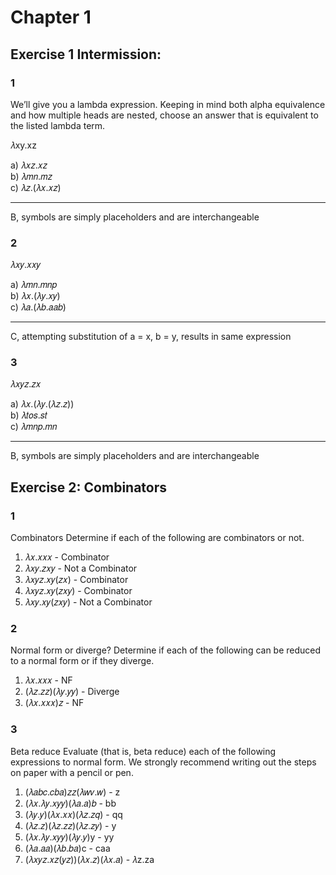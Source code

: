 # Chapter 1

## Exercise 1 Intermission:

### 1
We’ll give you a lambda expression. Keeping in mind both alpha equivalence and how multiple heads are nested, choose an answer that is equivalent to the listed lambda term.


𝜆xy.xz

a)  𝜆𝑥𝑧.𝑥𝑧\
b)  𝜆𝑚𝑛.𝑚𝑧\
c)  𝜆𝑧.(𝜆𝑥.𝑥𝑧)

---

B, symbols are simply placeholders and are interchangeable

### 2

𝜆𝑥𝑦.𝑥𝑥𝑦

a)  𝜆𝑚𝑛.𝑚𝑛𝑝\
b)  𝜆𝑥.(𝜆𝑦.𝑥𝑦)\
c)  𝜆𝑎.(𝜆𝑏.𝑎𝑎𝑏)

---

C, attempting substitution of a = x, b = y, results in same expression

### 3

𝜆𝑥𝑦𝑧.𝑧𝑥

a)  𝜆𝑥.(𝜆𝑦.(𝜆𝑧.𝑧))\
b)  𝜆𝑡𝑜𝑠.𝑠𝑡\
c)  𝜆𝑚𝑛𝑝.𝑚𝑛

---

B, symbols are simply placeholders and are interchangeable

## Exercise 2: Combinators

### 1

Combinators Determine if each of the following are combinators or not.

1. 𝜆𝑥.𝑥𝑥𝑥       - Combinator
2. 𝜆𝑥𝑦.𝑧𝑥𝑦      - Not a Combinator
3. 𝜆𝑥𝑦𝑧.𝑥𝑦(𝑧𝑥)  - Combinator
4. 𝜆𝑥𝑦𝑧.𝑥𝑦(𝑧𝑥𝑦) - Combinator
5. 𝜆𝑥𝑦.𝑥𝑦(𝑧𝑥𝑦)  - Not a Combinator

### 2

Normal form or diverge? Determine if each of the following can be reduced to a normal form or if they diverge.

1. 𝜆𝑥.𝑥𝑥𝑥           - NF
2. (𝜆𝑧.𝑧𝑧)(𝜆𝑦.𝑦𝑦)   - Diverge
3. (𝜆𝑥.𝑥𝑥𝑥)𝑧        - NF

### 3

Beta reduce Evaluate (that is, beta reduce) each of the following expressions to normal form. We strongly recommend writing out the steps on paper with a pencil or pen.

1. (𝜆𝑎𝑏𝑐.𝑐𝑏𝑎)𝑧𝑧(𝜆𝑤𝑣.𝑤)      - z
2. (𝜆𝑥.𝜆𝑦.𝑥𝑦𝑦)(𝜆𝑎.𝑎)𝑏       - bb
3. (𝜆𝑦.𝑦)(𝜆𝑥.𝑥𝑥)(𝜆𝑧.𝑧𝑞)     - qq
4. (𝜆𝑧.𝑧)(𝜆𝑧.𝑧𝑧)(𝜆𝑧.𝑧𝑦)     - y
5. (𝜆𝑥.𝜆𝑦.𝑥𝑦𝑦)(𝜆𝑦.𝑦)y       - yy
6. (𝜆𝑎.𝑎𝑎)(𝜆𝑏.𝑏𝑎)c          - caa
7. (𝜆𝑥𝑦𝑧.𝑥𝑧(𝑦𝑧))(𝜆𝑥.𝑧)(𝜆𝑥.𝑎) - 𝜆z.za